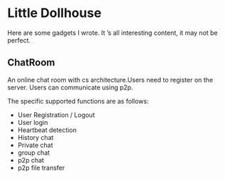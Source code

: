 # Little Dollhouse

Here are some gadgets I wrote. It ’s all interesting content, it may not be perfect.

## ChatRoom

An online chat room with cs architecture.Users need to register on the server. Users can communicate using p2p.

The specific supported functions are as follows:

+ User Registration / Logout
+ User login
+ Heartbeat detection
+ History chat
+ Private chat
+ group chat
+ p2p chat
+ p2p file transfer